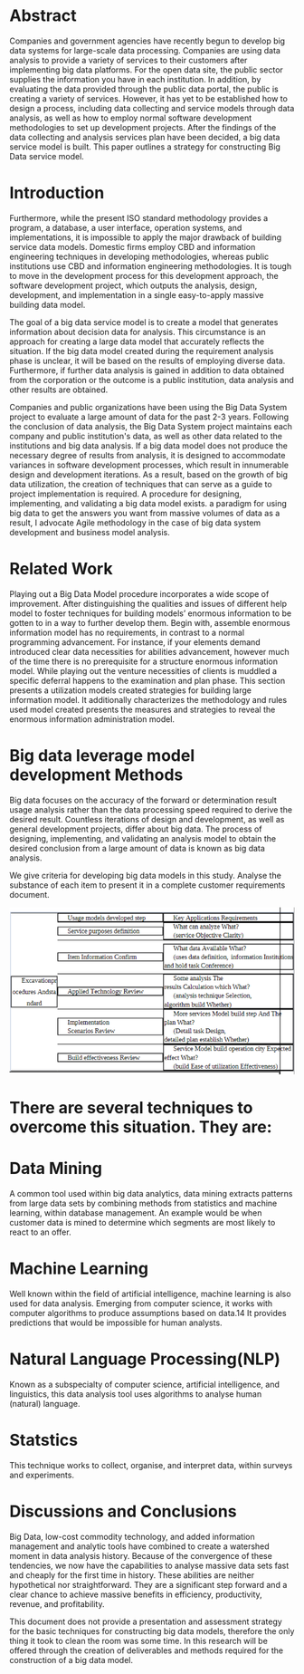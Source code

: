 # Abstract

Companies and government agencies have recently begun to develop big data systems for large-scale data processing. Companies are using data analysis to provide a variety of services to their customers after implementing big data platforms. For the open data site, the public sector supplies the information you have in each institution. In addition, by evaluating the data provided through the public data portal, the public is creating a variety of services. However, it has yet to be established how to design a process, including data collecting and service models through data analysis, as well as how to employ normal software development methodologies to set up development projects. After the findings of the data collecting and analysis services plan have been decided, a big data service model is built. This paper outlines a strategy for constructing Big Data service model.

# Introduction

Furthermore, while the present ISO standard methodology provides a program, a database, a user interface, operation systems, and implementations, it is impossible to apply the major drawback of building service data models. Domestic firms employ CBD and information engineering techniques in developing methodologies, whereas public institutions use CBD and information engineering methodologies. It is tough to move in the development process for this development approach, the software development project, which outputs the analysis, design, development, and implementation in a single easy-to-apply massive building data model.

The goal of a big data service model is to create a model that generates information about decision data for analysis. This circumstance is an approach for creating a large data model that accurately reflects the situation. If the big data model created during the requirement analysis phase is unclear, it will be based on the results of employing diverse data. Furthermore, if further data analysis is gained in addition to data obtained from the corporation or the outcome is a public institution, data analysis and other results are obtained.

Companies and public organizations have been using the Big Data System project to evaluate a large amount of data for the past 2-3 years. Following the conclusion of data analysis, the Big Data System project maintains each company and public institution's data, as well as other data related to the institutions and big data analysis. If a big data model does not produce the necessary degree of results from analysis, it is designed to accommodate variances in software development processes, which result in innumerable design and development iterations. As a result, based on the growth of big data utilization, the creation of techniques that can serve as a guide to project implementation is required. A procedure for designing, implementing, and validating a big data model exists. a paradigm for using big data to get the answers you want from massive volumes of data as a result, I advocate Agile methodology in the case of big data system development and business model analysis.

# Related Work

Playing out a Big Data Model procedure incorporates a wide scope of improvement. After distinguishing the qualities and issues of different help model to foster techniques for building models’ enormous information to be gotten to in a way to further develop them. Begin with, assemble enormous information model has no requirements, in contrast to a normal programming advancement. For instance, if your elements demand introduced clear data necessities for abilities advancement, however much of the time there is no prerequisite for a structure enormous information model. While playing out the venture necessities of clients is muddled a specific deferral happens to the examination and plan phase. This section presents a utilization models created strategies for building large information model. It additionally characterizes the methodology and rules used model created presents the measures and strategies to reveal the enormous information administration model.


# Big data leverage model development Methods

Big data focuses on the accuracy of the forward or determination result usage analysis rather than the data processing speed required to derive the desired result. Countless iterations of design and development, as well as general development projects, differ about big data. The process of designing, implementing, and validating an analysis model to obtain the desired conclusion from a large amount of data is known as big data analysis.

We give criteria for developing big data models in this study. Analyse the substance of each item to present it in a complete customer requirements document.

![](BigData_1.png)

# There are several techniques to overcome this situation. They are:

# Data Mining

A common tool used within big data analytics, data mining extracts patterns from large data sets by combining methods from statistics and machine learning, within database management. An example would be when customer data is mined to determine which segments are most likely to react to an offer.

# Machine Learning

Well known within the field of artificial intelligence, machine learning is also used for data analysis. Emerging from computer science, it works with computer algorithms to produce assumptions based on data.14 It provides predictions that would be impossible for human analysts.

# Natural Language Processing(NLP)

Known as a subspecialty of computer science, artificial intelligence, and linguistics, this data analysis tool uses algorithms to analyse human (natural) language.

# Statstics

This technique works to collect, organise, and interpret data, within surveys and experiments.

# Discussions and Conclusions

Big Data, low-cost commodity technology, and added information management and analytic tools have combined to create a watershed moment in data analysis history. Because of the convergence of these tendencies, we now have the capabilities to analyse massive data sets fast and cheaply for the first time in history. These abilities are neither hypothetical nor straightforward. They are a significant step forward and a clear chance to achieve massive benefits in efficiency, productivity, revenue, and profitability.

This document does not provide a presentation and assessment strategy for the basic techniques for constructing big data models, therefore the only thing it took to clean the room was some time. In this research will be offered through the creation of deliverables and methods required for the construction of a big data model. 
